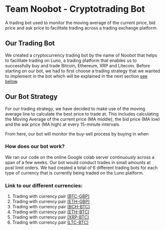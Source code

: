 # Team Noobot - Cryptotrading Bot 
A trading bot used to monitor the moving average of the current price, bid price and ask price to facilitate trading across a trading exchange platform. 

## Our Trading Bot 
We created a cryptocurrency trading bot by the name of Noobot that helps to facilitate trading on Luno, a trading platform that enables us to successfully buy and trade Bitcoin, Ethereum, XRP and Litecoin. Before starting on our bot, we had to first choose a trading strategy that we wanted to implement in the bot which will be explained in the next section [see below](#Our-Bot-Strategy).

## Our Bot Strategy 
For our trading strategy, we have decided to make use of the moving average line to calculate the best price to trade at. This includes calculating the Moving Average of the current price (MA middle), the bid price (MA low) and the ask price (MA high) at every 15-minute intervals. 

From here, our bot will monitor the buy-sell process by buying in when 

### How does our bot work? 
We ran our code on the online Google colab server continuously across a span of a few weeks. Our bot would conduct trades in small amounts at post limit orders. We had created a total of 6 different trading bots for each type of currency that is currently being traded on the Luno platform. 

### Link to our different currencies:
1. Trading with currency pair [(BTC-GBP)](./BTCGBP.ipynb)
2. Trading with currency pair [(ETH-GBP)](./ETHGBP.ipynb)
3. Trading with currency pair [(BCH-BTC)](./BCHXBT.ipynb)
4. Trading with currency pair [(ETH-BTC)](./ETHBTC.ipynb)
5. Trading with currency pair [(XRP-BTC)](./XRPBTC.ipynb)
6. Trading with currency pair [(LTC-BTC)](./LTCBTC.ipynb)
